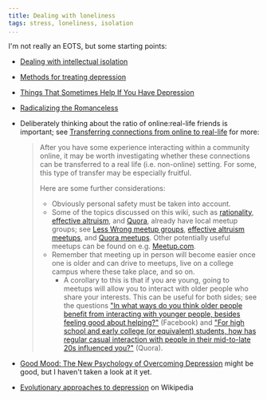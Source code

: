 ```yaml
---
title: Dealing with loneliness
tags: stress, loneliness, isolation
...
```


I'm not really an EOTS, but some starting points:

- [Dealing with intellectual isolation](http://info.cognitomentoring.org/wiki/Dealing_with_intellectual_isolation)

- [Methods for treating depression](http://cognitomentoring.org/blog/methods-for-treating-depression/)

- [Things That Sometimes Help If You Have Depression](http://slatestarcodex.com/2014/06/16/things-that-sometimes-help-if-youre-depressed/)

- [Radicalizing the Romanceless](http://slatestarcodex.com/2014/08/31/radicalizing-the-romanceless/)

- Deliberately thinking about the ratio of online:real-life friends is important; see [Transferring connections from online to real-life](http://info.cognitomentoring.org/wiki/Transferring_connections_from_online_to_real-life) for more:

    > After you have some experience interacting within a community online, it
    > may be worth investigating whether these connections can be transferred
    > to a real life (i.e. non-online) setting. For some, this type of
    > transfer may be especially fruitful.
    > 
    > Here are some further considerations:
    > 
    > -   Obviously personal safety must be taken into account.
    > -   Some of the topics discussed on this wiki, such as
    >     [rationality](Rationality_learning_resources "wikilink"), [effective
    >     altruism](Effective_altruism "wikilink"), and
    >     [Quora](Quora "wikilink"), already have local meetup groups; see
    >     [Less Wrong meetup
    >     groups](http://wiki.lesswrong.com/wiki/Less_Wrong_meetup_groups),
    >     [effective altruism
    >     meetups](http://effective-altruism.com/meetups/), and [Quora
    >     meetups](https://www.quora.com/Quora-Meetups). Other potentially
    >     useful meetups can be found on e.g.
    >     [Meetup.com](http://www.meetup.com/).
    > -   Remember that meeting up in person will become easier once one is
    >     older and can drive to meetups, live on a college campus where these
    >     take place, and so on.
    >     -   A corollary to this is that if you are young, going to meetups
    >         will allow you to interact with older people who share your
    >         interests. This can be useful for both sides; see the questions
    >         ["In what ways do you think older people benefit from
    >         interacting with younger people, besides feeling good about
    >         helping?"](https://www.facebook.com/riceissa/posts/1475882736024012)
    >         (Facebook) and ["For high school and early college (or
    >         equivalent) students, how has regular casual interaction with
    >         people in their mid-to-late 20s influenced
    >         you?"](https://www.quora.com/For-high-school-and-early-college-or-equivalent-students-how-has-regular-casual-interaction-with-people-in-their-mid-to-late-20s-influenced-you)
    >         (Quora).

- [Good Mood: The New Psychology of Overcoming Depression](http://www.juliansimon.com/writings/Good_Mood/) might be good, but I haven't taken a look at it yet.

- [Evolutionary approaches to depression](https://en.wikipedia.org/wiki/Evolutionary_approaches_to_depression) on Wikipedia
